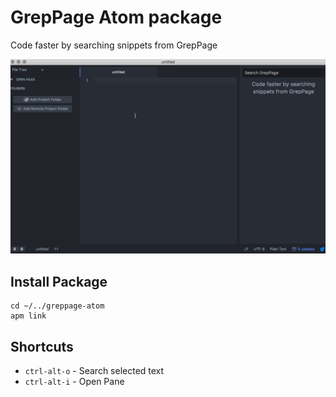 # GrepPage Atom package

Code faster by searching snippets from GrepPage

![GrepPage Atom Package](https://raw.githubusercontent.com/evidanary/greppage-atom/master/greppage-atom.gif)

## Install Package
```
cd ~/../greppage-atom
apm link
```
## Shortcuts
* `ctrl-alt-o` - Search selected text
* `ctrl-alt-i` - Open Pane
